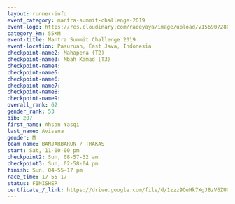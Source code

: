 ```yaml
---
layout: runner-info 
event_category: mantra-summit-challenge-2019 
event-logo: https://res.cloudinary.com/raceyaya/image/upload/v1569072809/logo/mantra-image_segrbx.jpg
category_km: 55KM 
event-title: Mantra Summit Challenge 2019 
event-location: Pasuruan, East Java, Indonesia 
checkpoint-name2: Mahapena (T2) 
checkpoint-name3: Mbah Kamad (T3) 
checkpoint-name4: 
checkpoint-name5: 
checkpoint-name6: 
checkpoint-name7: 
checkpoint-name8: 
checkpoint-name9: 
overall_rank: 62
gender_rank: 53
bib: 207
first_name: Ahsan Yasqi
last_name: Avisena
gender: M
team_name: BANJARBARUN / TRAKAS
start: Sat, 11-00-00 pm
checkpoint2: Sun, 08-57-32 am
checkpoint3: Sun, 02-58-04 pm
finish: Sun, 04-55-17 pm
race_time: 17-55-17
status: FINISHER
certficate_/_link: https://drive.google.com/file/d/1zzz9OuHk7XgJ8zV6ZUURn15ASC9mR_kL/view?usp=sharing
---
```

